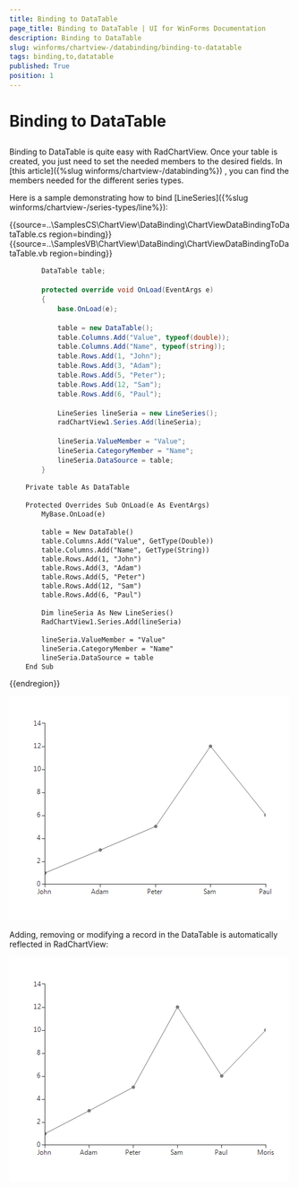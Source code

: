 ```yaml
---
title: Binding to DataTable
page_title: Binding to DataTable | UI for WinForms Documentation
description: Binding to DataTable
slug: winforms/chartview-/databinding/binding-to-datatable
tags: binding,to,datatable
published: True
position: 1
---
```


# Binding to DataTable



## 

Binding to DataTable is quite easy with RadChartView. Once your table is created, you just need to set the needed members to the desired fields. In [this article]({%slug winforms/chartview-/databinding%}) , you can find the members needed for the different series types.
        

Here is a sample demonstrating how to bind [LineSeries]({%slug winforms/chartview-/series-types/line%}): 

{{source=..\SamplesCS\ChartView\DataBinding\ChartViewDataBindingToDataTable.cs region=binding}} 
{{source=..\SamplesVB\ChartView\DataBinding\ChartViewDataBindingToDataTable.vb region=binding}} 

````C#
        DataTable table;

        protected override void OnLoad(EventArgs e)
        {
            base.OnLoad(e);

            table = new DataTable();
            table.Columns.Add("Value", typeof(double));
            table.Columns.Add("Name", typeof(string));
            table.Rows.Add(1, "John");
            table.Rows.Add(3, "Adam");
            table.Rows.Add(5, "Peter");
            table.Rows.Add(12, "Sam");
            table.Rows.Add(6, "Paul");

            LineSeries lineSeria = new LineSeries();
            radChartView1.Series.Add(lineSeria);

            lineSeria.ValueMember = "Value";
            lineSeria.CategoryMember = "Name";
            lineSeria.DataSource = table;
        }
````
````VB.NET
    Private table As DataTable

    Protected Overrides Sub OnLoad(e As EventArgs)
        MyBase.OnLoad(e)

        table = New DataTable()
        table.Columns.Add("Value", GetType(Double))
        table.Columns.Add("Name", GetType(String))
        table.Rows.Add(1, "John")
        table.Rows.Add(3, "Adam")
        table.Rows.Add(5, "Peter")
        table.Rows.Add(12, "Sam")
        table.Rows.Add(6, "Paul")

        Dim lineSeria As New LineSeries()
        RadChartView1.Series.Add(lineSeria)

        lineSeria.ValueMember = "Value"
        lineSeria.CategoryMember = "Name"
        lineSeria.DataSource = table
    End Sub
````

{{endregion}} 


![chartview-databinding-binding-to-datatable 001](images/chartview-databinding-binding-to-datatable001.png)

Adding, removing or modifying a record in the DataTable is automatically reflected in RadChartView:

![chartview-databinding-binding-to-datatable 002](images/chartview-databinding-binding-to-datatable002.png)
